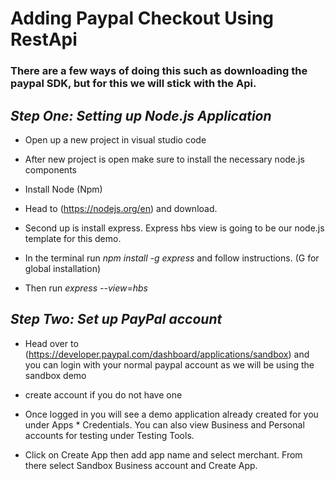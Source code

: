 # Adding Paypal Checkout Using RestApi

### There are a few ways of doing this such as downloading the paypal SDK, but for this we will stick with the Api.

## *Step One: Setting up Node.js Application*

- Open up a new project in visual studio code
- After new project is open make sure to install the necessary node.js components
- Install Node (Npm)
- Head to (https://nodejs.org/en) and download.

- Second up is install express.  Express hbs view is going to be our node.js template for this demo.
- In the terminal run *npm install -g express* and follow instructions. (G for global installation)
- Then run *express --view=hbs*


## *Step Two: Set up PayPal account*

- Head over to (https://developer.paypal.com/dashboard/applications/sandbox) and you can login with your normal paypal account as we will be using the sandbox demo
- create account if you do not have one

- Once logged in you will see a demo application already created for you under Apps * Credentials. You can also view Business and Personal accounts for testing under Testing Tools.
- Click on Create App then add app name and select merchant. From there select Sandbox Business account and Create App.

